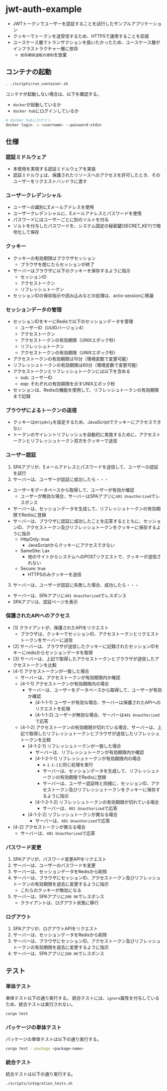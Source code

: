 # jwt-auth-example

- JWTトークンでユーザーを認証することを試行したサンプルアプリケーション
- クッキーでトークンを送受信するため、HTTPSで運用することを前提
- ユースケース層でトランザクションを扱いたかったため、ユースケース層がインフラストラクチャー層に依存
  - `依存関係逆転の原則`を放棄

## コンテナの起動

```bash
. ./scripts/run_container.sh
```

コンテナが起動しない場合は、以下を確認する。

* `docker`が起動しているか
* `docker hub`にログインしているか

```bash
# docker hubにログイン
docker login -u <username> --password-stdin
```

## 仕様

### 認証ミドルウェア

- 本使用を実現する認証ミドルウェアを実装
- 認証ミドルウェは、保護されたリソースへのアクセスを許可したとき、そのユーザーをリクエストハンドラに渡す

### ユーザークレデンシャル

- ユーザーの識別にEメールアドレスを使用
- ユーザークレデンシャルに、Eメールアドレスとパスワードを使用
- パスワードにはユーザーごとに別のソルトを付与
- ソルトを付与したパスワードを、システム固定の秘密鍵(SECRET_KEY)で暗号化して保存

### クッキー

- クッキーの有効期限はブラウザセッション
  - ブラウザを閉じたらセッションが終了
- サーバーはブラウザに以下のクッキーを保存するように指示
  - セッションID
  - アクセストークン
  - リフレッシュトークン
- セッションIDの保存指示や読み込みなどの処理は、actix-sessionに移譲

### セッションデータの管理

- セッションIDをキーにRedisで以下のセッションデータを管理
  - ユーザーID（UUIDバージョン4）
  - アクセストークン
  - アクセストークンの有効期限（UNIXエポック秒）
  - リフレッシュトークン
  - アクセストークンの有効期限（UNIXエポック秒）
- アクセストークンの有効期限は10分（環境変数で変更可能）
- リフレッシュトークンの有効期限は60分（環境変数で変更可能）
- アクセストークンとリフレッシュトークンには以下を含める
  - sub: ユーザーID
  - exp: それぞれの有効期限を示すUNIXエポック秒
- セッションは、Redisの機能を使用して、リフレッシュトークンの有効期限まで記録

### ブラウザによるトークンの送信

- クッキーは`HttpOnly`を設定するため、JavaScriptでクッキーにアクセスできない
- トークンのサイレントリフレッシュを自動的に実施するために、アクセストークンとリフレッシュトークン双方をクッキーで送信

### ユーザー認証

1. SPAアプリが、Eメールアドレスとパスワードを送信して、ユーザーの認証を試行
2. サーバーは、ユーザーが認証に成功したら・・・
  - ユーザーをデータベースから取得して、ユーザーが有効か確認
    - ユーザーが無効な場合、サーバーはSPAアプリに`401 Unauthorized`でレスポンス
  - サーバーは、セッションデータを生成して、リフレッシュトークンの有効期限でRedisに登録
  - サーバーは、ブラウザに認証に成功したことを応答するとともに、セッションID、アクセストークン及びリフレッシュトークンをクッキーに保存するように指示
    - HttpOnly: true
      - JavaScriptからクッキーにアクセスできない
    - SameSite: Lax
      - 他のサイトからシステムへのPOSTリクエストで、クッキーが送信されない
    - Secure: true
      - HTTPSのみクッキーを送信
3. サーバーは、ユーザーが認証に失敗した場合、成功したら・・・
  - サーバーは、SPAアプリに`401 Unauthorized`でレスポンス
  - SPAアプリは、認証ページを表示

### 保護されたAPIへのアクセス

- [1] クライアントが、保護されたAPIをリクエスト
  - ブラウザは、クッキーでセッションID、アクセストークンとリクエストトークンをサーバーに送信
- [2] サーバーは、ブラウザが送信したクッキーに記録されたセッションIDをキーにredisからセッションデータを取得
- [3] サーバーは、上記で取得したアクセストークンとブラウザが送信したアクセストークンを比較
- [4-1] アクセストークンが一致した場合
  - サーバーは、アクセストークンが有効期限内か確認
  - [4-1-1] アクセストークンが有効期限内の場合
    - サーバーは、ユーザーをデータベースから取得して、ユーザーが有効か確認
      - [4-1-1-1] ユーザーが有効な場合、サーバーは保護されたAPIへのリクエストを処理
      - [4-1-1-2] ユーザーが無効な場合、サーバーは`401 Unauthorized`で応答
  - [4-1-2] アクセストークンの有効期限が切れている場合、サーバーは、上記で取得したリフレッシュトークンとブラウザが送信したリフレッシュトークンを比較
    - [4-1-2-1] リフレッシュトークンが一致した場合
      - サーバーは、リフレッシュトークンが有効期限内か確認
      - [4-1-2-1-1] リフレッシュトークンが有効期限内の場合
        - `4-1-1-1`と同じ処理を実行
        - サーバーは、セッションデータを生成して、リフレッシュトークンの有効期限でRedisに登録
        - サーバーは、ユーザー認証時と同様に、セッションID、アクセストークン及びリフレッシュトークンをクッキーに保存するように指示
      - [4-1-2-1-2] リフレッシュトークンの有効期限が切れている場合
        - サーバーは、`401 Unauthorized`で応答
    - [4-1-2-2] リフレッシュトークンが異なる場合
      - サーバーは、`401 Unauthorized`で応答
- [4-2] アクセストークンが異なる場合
  - サーバーは、`401 Unauthorized`で応答

### パスワード変更

1. SPAアプリが、パスワード変更APIをリクエスト
2. サーバーは、ユーザーのパスワードを変更
3. サーバーは、セッションデータをRedisから削除
4. サーバーは、ブラウザにセッションID、アクセストークン及びリフレッシュトークンの有効期限を過去に変更するように指示
   - これらのクッキーが無効になる
5. サーバーは、SPAアプリに`200 OK`でレスポンス
   - クライアントは、ログアウト状態に移行

### ログアウト

1. SPAアプリが、ログアウトAPIをリクエスト
2. サーバーは、セッションデータをRedisから削除
3. サーバーは、ブラウザにセッションID、アクセストークン及びリフレッシュトークンの有効期限を過去に変更するように指示
4. サーバーは、SPAアプリに`200 OK`でレスポンス

## テスト

### 単体テスト

単体テスト以下の通り実行する。
統合テストには、`ignore`属性を付与しているため、統合テストは実行されない。

```bash
cargo test
```

### パッケージの単体テスト

パッケージの単体テストは以下の通り実行する。

```bash
cargo test --package <package-name>
```

### 統合テスト

統合テストは以下の通り実行する。

```bash
./scripts/integration_tests.sh
```
